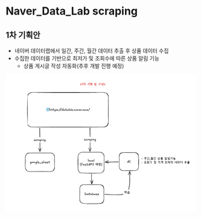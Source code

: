 # Naver_Data_Lab scraping

## 1차 기획안
- 네이버 데이터랩에서 일간, 주간, 월간 데이터 추출 후 상품 데이터 수집
- 수집한 데이터를 기반으로 최저가 및 조회수에 따른 상품 알림 기능
  - 상품 게시글 작성 자동화(추후 개발 진행 예정)
  
<img src="image/naver_store.png">